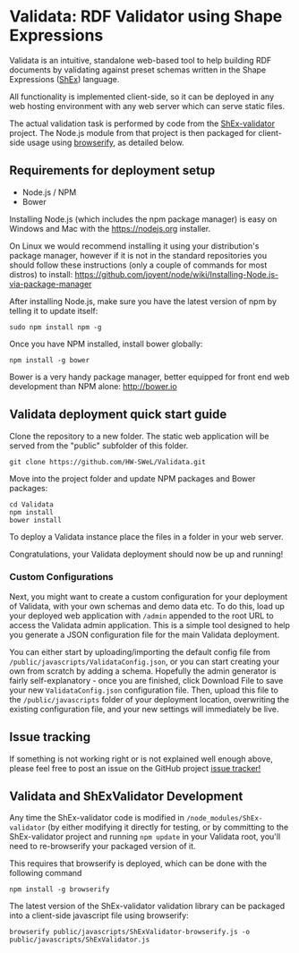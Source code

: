 # Validata: RDF Validator using Shape Expressions
Validata is an intuitive, standalone web-based tool to help building RDF documents by validating against preset schemas written in the Shape Expressions ([ShEx](http://shex.io/shex-primer/)) language.  

All functionality is implemented client-side, so it can be deployed in any web hosting environment with any web server which can serve static files.  

The actual validation task is performed by code from the [ShEx-validator](https://github.com/HW-SWeL/ShEx-validator) project. The Node.js module from that project is then packaged for client-side usage using [browserify](http://browserify.org/), as detailed below.  

## Requirements for deployment setup
* Node.js / NPM
* Bower

Installing Node.js (which includes the npm package manager) is easy on Windows and Mac with the https://nodejs.org installer.

On Linux we would recommend installing it using your distribution's package manager, however if it is not in the standard repositories you should follow these instructions (only a couple of commands for most distros) to install:
https://github.com/joyent/node/wiki/Installing-Node.js-via-package-manager 

After installing Node.js, make sure you have the latest version of npm by telling it to update itself: 
```
sudo npm install npm -g
``` 

Once you have NPM installed, install bower globally: 
```
npm install -g bower
```

Bower is a very handy package manager, better equipped for front end web development than NPM alone: http://bower.io 


## Validata deployment quick start guide 

Clone the repository to a new folder. The static web application will be served from the "public" subfolder of this folder. 
```
git clone https://github.com/HW-SWeL/Validata.git
```

Move into the project folder and update NPM packages and Bower packages: 
```
cd Validata
npm install
bower install
``` 

To deploy a Validata instance place the files in a folder in your web server.

Congratulations, your Validata deployment should now be up and running! 

### Custom Configurations
Next, you might want to create a custom configuration for your deployment of Validata, with your own schemas and demo data etc. 
To do this, load up your deployed web application with ```/admin``` appended to the root URL to access the Validata admin application. This is a simple tool designed to help you generate a JSON configuration file for the main Validata deployment.

You can either start by uploading/importing the default config file from ```/public/javascripts/ValidataConfig.json```, or you can start creating your own from scratch by adding a schema. 
Hopefully the admin generator is fairly self-explanatory - once you are finished, click Download File to save your new ```ValidataConfig.json``` configuration file.  Then, upload this file to the ```/public/javascripts``` folder of your deployment location, overwriting the existing configuration file, and your new settings will immediately be live. 

## Issue tracking 
If something is not working right or is not explained well enough above, please feel free to post an issue on the GitHub project [issue tracker!](https://github.com/HW-SWeL/Validata/issues) 

## Validata and ShExValidator Development

Any time the ShEx-validator code is modified in ```/node_modules/ShEx-validator``` (by either modifying it directly for testing, or by committing to the ShEx-validator project and running ```npm update``` in your Validata root, you'll need to re-browserify your packaged version of it.

This requires that browserify is deployed, which can be done with the following command
```
npm install -g browserify
```

The latest version of the ShEx-validator validation library can be packaged into a client-side javascript file using browserify: 
```
browserify public/javascripts/ShExValidator-browserify.js -o public/javascripts/ShExValidator.js
``` 
